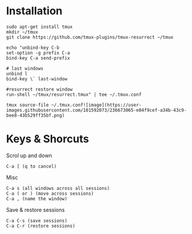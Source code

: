 # Installation
```
sudo apt-get install tmux
mkdir ~/tmux
git clone https://github.com/tmux-plugins/tmux-resurrect ~/tmux

echo "unbind-key C-b
set-option -g prefix C-a
bind-key C-a send-prefix

# last windows
unbind l
bind-key \` last-window

#resurrect restore window
run-shell ~/tmux/resurrect.tmux" | tee ~/.tmux.conf

tmux source-file ~/.tmux.conf![image](https://user-images.githubusercontent.com/101592073/236673065-e04f9cef-a34b-43c9-bee8-43b529ff35bf.png)
```


# Keys & Shorcuts 

Scrol up and down

`C-a [ (q to cancel)`

Misc
```
C-a s (all windows across all sessions)
C-a ( or ) (move across sessions)
C-a , (name the window)
```



Save & restore sessions

```
C-a C-s (save sessions)
C-a C-r (restore sessions)
```
